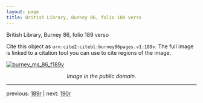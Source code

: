 ```yaml
---
layout: page
title: British Library, Burney 86, folio 189 verso
---
```


British Library, Burney 86, folio 189 verso

Cite this object as `urn:cite2:citebl:burney86pages.v1:189v`.  The full image is linked to a citation tool you can use to cite regions of the image.

[![burney_ms_86_f189v](http://www.homermultitext.org/iipsrv?IIIF=/project/homer/pyramidal/deepzoom/citebl/burney86imgs/v1/burney_ms_86_f189v.tif/full/800,/0/default.jpg)](http://www.homermultitext.org/ict2/?urn=urn:cite2:citebl:burney86imgs.v1:burney_ms_86_f189v) 

<p style="text-align: center; font-style: italic;">Image in the public domain.</p>

---

previous: [189r](../189r/) | next: [190r](../190r/)